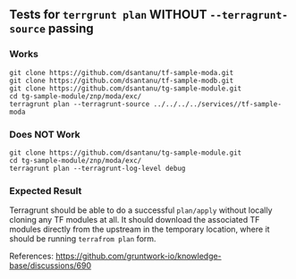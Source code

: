 ## Tests for `terrgrunt plan` WITHOUT `--terragrunt-source` passing

### Works
```
git clone https://github.com/dsantanu/tf-sample-moda.git
git clone https://github.com/dsantanu/tf-sample-modb.git
git clone https://github.com/dsantanu/tg-sample-module.git
cd tg-sample-module/znp/moda/exc/
terragrunt plan --terragrunt-source ../../../../services//tf-sample-moda
```

### Does NOT Work
```
git clone https://github.com/dsantanu/tg-sample-module.git
cd tg-sample-module/znp/moda/exc/
terragrunt plan --terragrunt-log-level debug
```

### Expected Result
Terragrunt should be able to do a successful `plan/apply` without locally cloning any TF modules at all. It should download the associated TF modules directly from the upstream in the temporary location, where it should be running `terrafrom plan` form.

References:
https://github.com/gruntwork-io/knowledge-base/discussions/690
